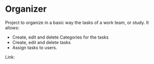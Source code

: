 # Organizer

Project to organize in a basic way the tasks of a work team, or study. 
It allows:

- Create, edit and delete Categories for the tasks
- Create, edit and delete tasks
- Assign tasks to users.

Link:
